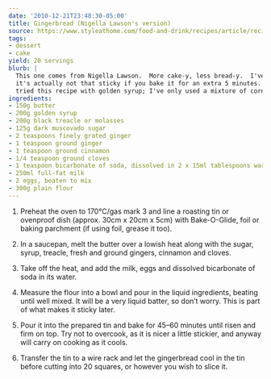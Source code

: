 ```yaml
---
date: '2010-12-21T23:48:30-05:00'
title: Gingerbread (Nigella Lawson's version)
source: https://www.styleathome.com/food-and-drink/recipes/article/recipe-nigella-s-sticky-gingerbread
tags:
- dessert
- cake
yield: 20 servings
blurb: |
  This one comes from Nigella Lawson.  More cake-y, less bread-y.  I've found that's 
  it's actually not that sticky if you bake it for an extra 5 minutes.  I've never
  tried this recipe with golden syrup; I've only used a mixture of corn syrup and honey.
ingredients:
- 150g butter
- 200g golden syrup
- 200g black treacle or molasses
- 125g dark muscovado sugar
- 2 teaspoons finely grated ginger
- 1 teaspoon ground ginger
- 1 teaspoon ground cinnamon
- 1/4 teaspoon ground cloves
- 1 teaspoon bicarbonate of soda, dissolved in 2 x 15ml tablespoons warm water
- 250ml full-fat milk
- 2 eggs, beaten to mix
- 300g plain flour
---
```


1. Preheat the oven to 170°C/gas mark 3 and line a roasting tin or ovenproof
   dish (approx. 30cm x 20cm x 5cm) with Bake-O-Glide, foil or baking
   parchment (if using foil, grease it too).

1. In a saucepan, melt the butter over a lowish heat along with the sugar,
   syrup, treacle, fresh and ground gingers, cinnamon and cloves.

1. Take off the heat, and add the milk, eggs and dissolved bicarbonate of soda in its water.

1. Measure the flour into a bowl and pour in the liquid ingredients, beating
   until well mixed. It will be a very liquid batter, so don’t worry. This
   is part of what makes it sticky later.

1. Pour it into the prepared tin and bake for 45–60 minutes until risen and
   firm on top. Try not to overcook, as it is nicer a little stickier, and
   anyway will carry on cooking as it cools.

1. Transfer the tin to a wire rack and let the gingerbread cool in the tin
   before cutting into 20 squares, or however you wish to slice it.
